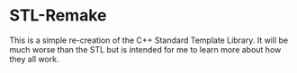 # STL-Remake
This is a simple re-creation of the C++ Standard Template Library. It will be much worse than the STL but is intended for me to learn more about how they all work.
